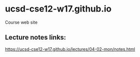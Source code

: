 # ucsd-cse12-w17.github.io
Course web site
## Lecture notes links:
https://ucsd-cse12-w17.github.io/lectures/04-02-mon/notes.html

